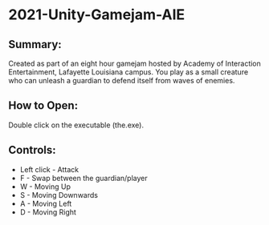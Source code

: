 # 2021-Unity-Gamejam-AIE
## Summary:

Created as part of an eight hour gamejam hosted by Academy of Interaction Entertainment, Lafayette Louisiana campus. You play as a small creature who can unleash a guardian to defend itself from waves of enemies.

## How to Open:
Double click on the executable (the.exe).

## Controls:

* Left click - Attack
* F - Swap between the guardian/player
* W - Moving Up
* S - Moving Downwards
* A - Moving Left
* D - Moving Right

